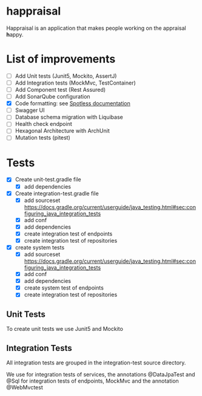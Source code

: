 # happraisal

Happraisal is an application that makes people working on the appraisal **h**appy.


# List of improvements

- [ ] Add Unit tests (Junit5, Mockito, AssertJ)
- [ ] Add Integration tests  (MockMvc, TestContainer)
- [ ] Add Component test (Rest Assured)
- [ ] Add SonarQube configuration
- [x] Code formatting: see [Spotless documentation](docs/spotless-check.md)
- [ ] Swagger UI
- [ ] Database schema migration with Liquibase
- [ ] Health check endpoint
- [ ] Hexagonal Architecture with ArchUnit
- [ ] Mutation tests (pitest)

# Tests
* [x] Create unit-test.gradle file
    * [x] add dependencies

* [x] Create integration-test.gradle file
    * [x] add sourceset https://docs.gradle.org/current/userguide/java_testing.html#sec:configuring_java_integration_tests
    * [x] add conf
    * [x] add dependencies
    * [x] create integration test of endpoints
    * [x] create integration test of repositories
* [x] create system tests
    * [x] add sourceset https://docs.gradle.org/current/userguide/java_testing.html#sec:configuring_java_integration_tests
    * [x] add conf
    * [x] add dependencies
    * [x] create system test of endpoints
    * [x] create integration test of repositories

## Unit Tests
To create  unit tests we use Junit5 and Mockito

## Integration Tests

All integration tests are grouped in the integration-test source directory.

We use
for integration tests of services, the annotations @DataJpaTest and @Sql
for integration tests of endpoints, MockMvc and the annotation @WebMvctest
